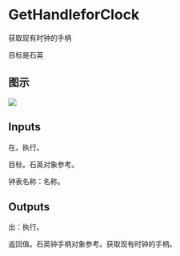 # GetHandleforClock

获取现有时钟的手柄

目标是石英

## 图示

![]($-20221218-20322948.png)

## Inputs

在。执行。

目标。石英对象参考。

钟表名称：名称。  

## Outputs

出：执行。

返回值。石英钟手柄对象参考。获取现有时钟的手柄。
